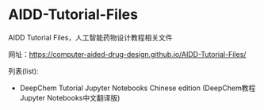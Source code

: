 # AIDD-Tutorial-Files
AIDD Tutorial Files，人工智能药物设计教程相关文件

网址：https://computer-aided-drug-design.github.io/AIDD-Tutorial-Files/

列表(list):
* DeepChem Tutorial Jupyter Notebooks Chinese edition (DeepChem教程Jupyter Notebooks中文翻译版)
